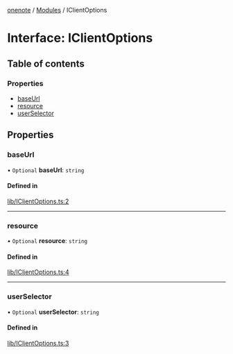 [onenote](../README.md) / [Modules](../modules.md) / IClientOptions

# Interface: IClientOptions

## Table of contents

### Properties

- [baseUrl](IClientOptions.md#baseurl)
- [resource](IClientOptions.md#resource)
- [userSelector](IClientOptions.md#userselector)

## Properties

### baseUrl

• `Optional` **baseUrl**: `string`

#### Defined in

[lib/IClientOptions.ts:2](https://gitlab.com/ennovar1/OneNote/-/blob/9ecd859/lib/IClientOptions.ts#L2)

___

### resource

• `Optional` **resource**: `string`

#### Defined in

[lib/IClientOptions.ts:4](https://gitlab.com/ennovar1/OneNote/-/blob/9ecd859/lib/IClientOptions.ts#L4)

___

### userSelector

• `Optional` **userSelector**: `string`

#### Defined in

[lib/IClientOptions.ts:3](https://gitlab.com/ennovar1/OneNote/-/blob/9ecd859/lib/IClientOptions.ts#L3)

